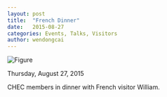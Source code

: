 ```yaml
---
layout: post
title:  "French Dinner"
date:   2015-08-27
categories: Events, Talks, Visitors
author: wendongcai
---
```



![Figure](https://farm1.staticflickr.com/980/40471285840_9c09a1e6ce_c.jpg)

Thursday, August 27, 2015

CHEC members in dinner with French visitor William.